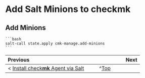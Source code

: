 # Add Salt Minions to check**mk**



## Add Minions

    ```bash
    salt-call state.apply cmk-manage.add-minions
    ```


|**Previous**||||||**Next**|
|:-|-|-|------------|-|-|-:|
| < [Install check**mk** Agent via Salt](install_cmk_agent.md) |||^[Top](#add-salt-minions-to-check**mk**)||| | 
